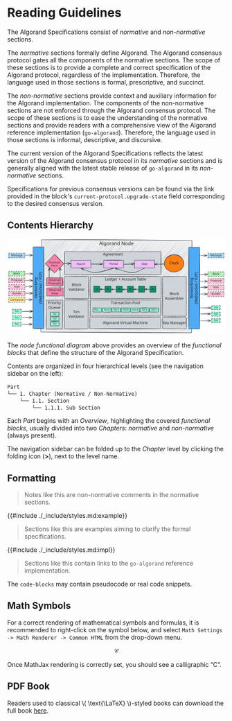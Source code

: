 # Reading Guidelines

The Algorand Specifications consist of _normative_ and _non-normative_ sections.

The _normative_ sections formally define Algorand. The Algorand consensus protocol
gates all the components of the normative sections. The scope of these sections
is to provide a complete and correct specification of the Algorand protocol, regardless
of the implementation. Therefore, the language used in those sections is formal,
prescriptive, and succinct.

The _non-normative_ sections provide context and auxiliary information for the Algorand
implementation. The components of the non-normative sections are not enforced through
the Algorand consensus protocol. The scope of these sections is to ease the understanding
of the normative sections and provide readers with a comprehensive view of the Algorand
reference implementation (`go-algorand`). Therefore, the language used in those
sections is informal, descriptive, and discursive.

The current version of the Algorand Specifications reflects the latest version of
the Algorand consensus protocol in its _normative_ sections and is generally aligned
with the latest stable release of `go-algorand` in its _non-normative_ sections.

Specifications for previous consensus versions can be found via the link provided
in the block's `current-protocol.upgrade-state` field corresponding to the desired
consensus version.

## Contents Hierarchy

![Node](./_images/node.svg "Node Functional Diagram")

The _node functional diagram_ above provides an overview of the _functional blocks_
that define the structure of the Algorand Specification.

Contents are organized in four hierarchical levels (see the navigation sidebar on
the left):

```text
Part
└── 1. Chapter (Normative / Non-Normative)
    └── 1.1. Section
        └── 1.1.1. Sub Section
```

Each _Part_ begins with an _Overview_, highlighting the covered _functional blocks_,
usually divided into two _Chapters_: _normative_ and _non-normative_ (always present).

The navigation sidebar can be folded up to the _Chapter_ level by clicking the folding
icon (**>**), next to the level name.

## Formatting

> Notes like this are non-normative comments in the normative sections.

{{#include ./_include/styles.md:example}}
> Sections like this are examples aiming to clarify the formal specifications.

{{#include ./_include/styles.md:impl}}
> Sections like this contain links to the `go-algorand` reference implementation.

The `code-blocks` may contain pseudocode or real code snippets.

## Math Symbols

For a correct rendering of mathematical symbols and formulas, it is recommended to
right-click on the symbol below, and select `Math Settings -> Math Renderer -> Common HTML`
from the drop-down menu.

$$
\mathcal{C}
$$

Once MathJax rendering is correctly set, you should see a calligraphic “C”.

## PDF Book

Readers used to classical \\( \text{\LaTeX} \\)-styled books can download the full book
[here]().